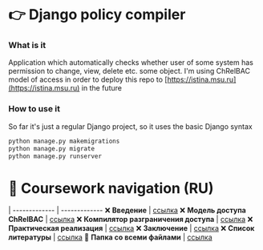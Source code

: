 
# 👉 Django policy compiler

### What is it

Application which automatically checks whether user of some system has permission to change, view, delete etc. some object. I'm using ChRelBAC model of access in order to deploy this repo to [https://istina.msu.ru](https://istina.msu.ru) in the future

### How to use it

So far it's just a regular Django project, so it uses the basic Django syntax

```bash
python manage.py makemigrations
python manage.py migrate
python manage.py runserver
```

# 🎯 Coursework navigation (RU)

 |
------------- | -------------
❌ **Введение**  | [ссылка](coursework/1_introduction.md)
❌ **Модель доступа ChRelBAC**  | [ссылка](coursework/2_model.md)
❌ **Компилятор разграничения доступа**  | [ссылка](coursework/3_compiler_theory.md)
❌ **Практическая реализация** | [ссылка](coursework/4_compiler_practice.md)
❌ **Заключение** | [ссылка](coursework/5_conclusion.md)
❌ **Список литературы** | [ссылка](coursework/6_literature.md)
📁 **Папка со всеми файлами** | [ссылка](coursework)
